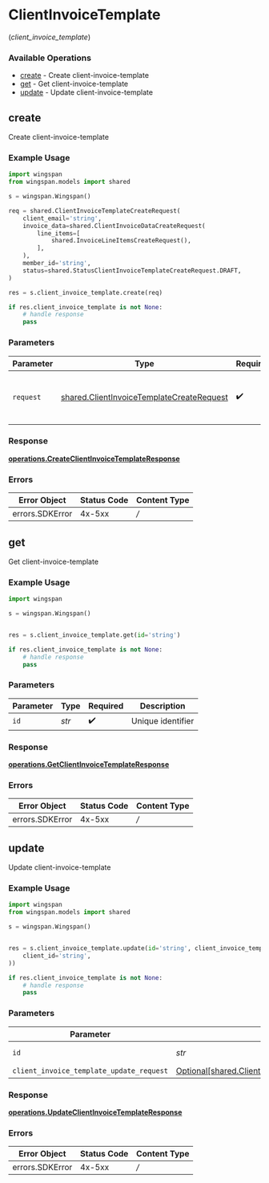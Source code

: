 # ClientInvoiceTemplate
(*client_invoice_template*)

### Available Operations

* [create](#create) - Create client-invoice-template
* [get](#get) - Get client-invoice-template
* [update](#update) - Update client-invoice-template

## create

Create client-invoice-template

### Example Usage

```python
import wingspan
from wingspan.models import shared

s = wingspan.Wingspan()

req = shared.ClientInvoiceTemplateCreateRequest(
    client_email='string',
    invoice_data=shared.ClientInvoiceDataCreateRequest(
        line_items=[
            shared.InvoiceLineItemsCreateRequest(),
        ],
    ),
    member_id='string',
    status=shared.StatusClientInvoiceTemplateCreateRequest.DRAFT,
)

res = s.client_invoice_template.create(req)

if res.client_invoice_template is not None:
    # handle response
    pass
```

### Parameters

| Parameter                                                                                              | Type                                                                                                   | Required                                                                                               | Description                                                                                            |
| ------------------------------------------------------------------------------------------------------ | ------------------------------------------------------------------------------------------------------ | ------------------------------------------------------------------------------------------------------ | ------------------------------------------------------------------------------------------------------ |
| `request`                                                                                              | [shared.ClientInvoiceTemplateCreateRequest](../../models/shared/clientinvoicetemplatecreaterequest.md) | :heavy_check_mark:                                                                                     | The request object to use for the request.                                                             |


### Response

**[operations.CreateClientInvoiceTemplateResponse](../../models/operations/createclientinvoicetemplateresponse.md)**
### Errors

| Error Object    | Status Code     | Content Type    |
| --------------- | --------------- | --------------- |
| errors.SDKError | 4x-5xx          | */*             |

## get

Get client-invoice-template

### Example Usage

```python
import wingspan

s = wingspan.Wingspan()


res = s.client_invoice_template.get(id='string')

if res.client_invoice_template is not None:
    # handle response
    pass
```

### Parameters

| Parameter          | Type               | Required           | Description        |
| ------------------ | ------------------ | ------------------ | ------------------ |
| `id`               | *str*              | :heavy_check_mark: | Unique identifier  |


### Response

**[operations.GetClientInvoiceTemplateResponse](../../models/operations/getclientinvoicetemplateresponse.md)**
### Errors

| Error Object    | Status Code     | Content Type    |
| --------------- | --------------- | --------------- |
| errors.SDKError | 4x-5xx          | */*             |

## update

Update client-invoice-template

### Example Usage

```python
import wingspan
from wingspan.models import shared

s = wingspan.Wingspan()


res = s.client_invoice_template.update(id='string', client_invoice_template_update_request=shared.ClientInvoiceTemplateUpdateRequest(
    client_id='string',
))

if res.client_invoice_template is not None:
    # handle response
    pass
```

### Parameters

| Parameter                                                                                                        | Type                                                                                                             | Required                                                                                                         | Description                                                                                                      |
| ---------------------------------------------------------------------------------------------------------------- | ---------------------------------------------------------------------------------------------------------------- | ---------------------------------------------------------------------------------------------------------------- | ---------------------------------------------------------------------------------------------------------------- |
| `id`                                                                                                             | *str*                                                                                                            | :heavy_check_mark:                                                                                               | Unique identifier                                                                                                |
| `client_invoice_template_update_request`                                                                         | [Optional[shared.ClientInvoiceTemplateUpdateRequest]](../../models/shared/clientinvoicetemplateupdaterequest.md) | :heavy_minus_sign:                                                                                               | N/A                                                                                                              |


### Response

**[operations.UpdateClientInvoiceTemplateResponse](../../models/operations/updateclientinvoicetemplateresponse.md)**
### Errors

| Error Object    | Status Code     | Content Type    |
| --------------- | --------------- | --------------- |
| errors.SDKError | 4x-5xx          | */*             |
